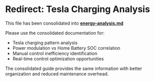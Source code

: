 # Redirect: Tesla Charging Analysis

This file has been consolidated into **[energy-analysis.md](energy-analysis.md)**

Please use the consolidated documentation for:
- Tesla charging pattern analysis
- Power modulation vs Home Battery SOC correlation
- Manual control inefficiency identification
- Real-time control optimization opportunities

The consolidated guide provides the same information with better organization and reduced maintenance overhead.